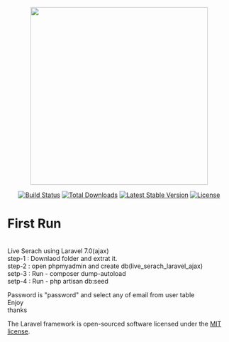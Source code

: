 <p align="center"><a href="https://laravel.com" target="_blank"><img src="https://raw.githubusercontent.com/laravel/art/master/logo-lockup/5%20SVG/2%20CMYK/1%20Full%20Color/laravel-logolockup-cmyk-red.svg" width="400"></a></p>

<p align="center">
<a href="https://travis-ci.org/laravel/framework"><img src="https://travis-ci.org/laravel/framework.svg" alt="Build Status"></a>
<a href="https://packagist.org/packages/laravel/framework"><img src="https://poser.pugx.org/laravel/framework/d/total.svg" alt="Total Downloads"></a>
<a href="https://packagist.org/packages/laravel/framework"><img src="https://poser.pugx.org/laravel/framework/v/stable.svg" alt="Latest Stable Version"></a>
<a href="https://packagist.org/packages/laravel/framework"><img src="https://poser.pugx.org/laravel/framework/license.svg" alt="License"></a>
</p>
<h1> First Run </h1>
<br>
Live Serach using Laravel 7.0(ajax)
<br>
step-1 : Downlaod folder and extrat it.
<br>
step-2 : open phpmyadmin and create db(live_serach_laravel_ajax)
<br>
setp-3 : Run - composer dump-autoload
<br>
setp-4 : Run - php artisan db:seed
<br>

Password is "password" and select any of email from user table 
<br>
Enjoy
<br>
thanks
<br>



The Laravel framework is open-sourced software licensed under the [MIT license](https://opensource.org/licenses/MIT).
